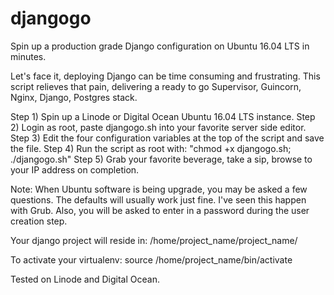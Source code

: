# djangogo
Spin up a production grade Django configuration on Ubuntu 16.04 LTS in minutes. 

Let's face it, deploying Django can be time consuming and frustrating. This script relieves that pain, delivering a ready to go Supervisor, Guincorn, Nginx, Django, Postgres stack. 

Step 1) Spin up a Linode or Digital Ocean Ubuntu 16.04 LTS instance.
Step 2) Login as root, paste djangogo.sh into your favorite server side editor.
Step 3) Edit the four configuration variables at the top of the script and save the file.
Step 4) Run the script as root with: "chmod +x djangogo.sh; ./djangogo.sh"
Step 5) Grab your favorite beverage, take a sip, browse to your IP address on completion.

Note: When Ubuntu software is being upgrade, you may be asked a few questions. The defaults will usually work just fine. I've seen this happen with Grub. Also, you will be asked to enter in a password during the user creation step.

Your django project will reside in:
/home/project_name/project_name/

To activate your virtualenv:
source /home/project_name/bin/activate

Tested on Linode and Digital Ocean.